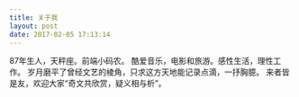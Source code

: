 ```yaml
---
title: 关于我
layout: post
date: 2017-02-05 17:13:14
---
```


87年生人，天秤座。前端小码农。
酷爱音乐，电影和旅游。感性生活，理性工作。
岁月磨平了曾经文艺的棱角，只求这方天地能记录点滴，一抒胸臆。
来者皆是友，欢迎大家“奇文共欣赏，疑义相与析”。






